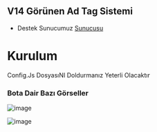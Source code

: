 ## V14 Görünen Ad Tag Sistemi

* Destek Sunucumuz [Sunucusu](https://discord.gg/HehFQ7Qcub)

# Kurulum
Config.Js DosyasıNI Doldurmanız Yeterli Olacaktır


### Bota Dair Bazı Görseller

![image](https://github.com/Wasleycik/V14-GorunenAd-Tag-Sistem-Bot/assets/104096743/c21a9042-0dae-43f6-bd9c-98c50b38c529)

![image](https://github.com/Wasleycik/V14-GorunenAd-Tag-Sistem-Bot/assets/104096743/b0cea6e5-58f6-49d0-b4b6-7a140f0f34cb)

